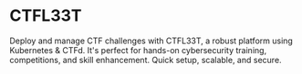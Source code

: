 # CTFL33T
Deploy and manage CTF challenges with CTFL33T, a robust platform using Kubernetes &amp; CTFd. It's perfect for hands-on cybersecurity training, competitions, and skill enhancement. Quick setup, scalable, and secure.
